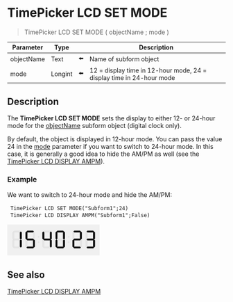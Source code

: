 # TimePicker LCD SET MODE

> TimePicker LCD SET MODE ( objectName ; mode )

| Parameter | Type |     | Description |
| --- | --- | --- | --- |
| objectName | Text | ⬅️ | Name of subform object |
| mode | Longint | ⬅️ | 12 = display time in 12-hour mode, 24 = display time in 24-hour mode |
## Description

The **TimePicker LCD SET MODE** sets the display to either 12- or 24-hour mode for the [objectName](# "Name of subform object") subform object (digital clock only).

By default, the object is displayed in 12-hour mode. You can pass the value 24 in the [mode](# "12 = display time in 12-hour mode, 24 = display time in 24-hour mode") parameter if you want to switch to 24-hour mode. In this case, it is generally a good idea to hide the AM/PM as well (see the [TimePicker LCD DISPLAY AMPM](TimePicker%20LCD%20DISPLAY%20AMPM.md)).

### Example  

We want to switch to 24-hour mode and hide the AM/PM:

```4d
 TimePicker LCD SET MODE("Subform1";24)  
 TimePicker LCD DISPLAY AMPM("Subform1";False)
```

![](../images/pict1239968.fr.png)

## See also

[TimePicker LCD DISPLAY AMPM](TimePicker%20LCD%20DISPLAY%20AMPM.md)
